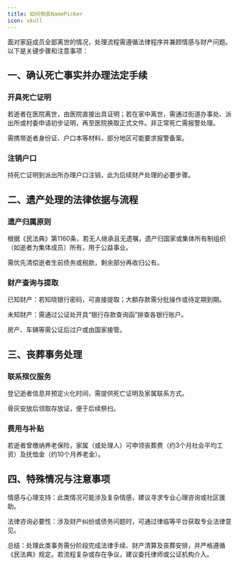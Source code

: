 ```yaml
---
title: 如何倒卖NamePicker
icon: skull
---
```


面对家庭成员全部离世的情况，处理流程需遵循法律程序并兼顾情感与财产问题。以下是关键步骤和注意事项：

## 一、确认死亡事实并办理法定手续

### ‌开具死亡证明‌

若逝者在医院离世，由医院直接出具证明；若在家中离世，需通过街道办事处、派出所或村委申请初步证明，再至医院换取正式文件。非正常死亡需报警处理。‌

需携带逝者身份证、户口本等材料，部分地区可能要求报警备案。‌

### ‌注销户口‌

持死亡证明到派出所办理户口注销，此为后续财产处理的必要步骤。‌

## 二、遗产处理的法律依据与流程

### ‌遗产归属原则‌

根据《民法典》第1160条，若无人继承且无遗嘱，遗产归国家或集体所有制组织（如逝者为集体成员）所有，用于公益事业。‌

需优先清偿逝者生前债务或税款，剩余部分再收归公有。

### ‌财产查询与提取‌

‌已知财产‌：若知晓银行密码，可直接提取；大额存款需分批操作或待定期到期。

‌未知财产‌：需通过公证处开具“银行存款查询函”排查各银行账户。‌

房产、车辆等需公证后过户或由国家接管。‌

## 三、丧葬事务处理

### ‌联系殡仪服务‌

登记逝者信息并预定火化时间，需提供死亡证明及家属联系方式。

骨灰安放后领取存放证，便于后续祭扫。

### ‌费用与补贴‌

若逝者曾缴纳养老保险，家属（或处理人）可申领丧葬费（约3个月社会平均工资）及抚恤金（约10个月养老金）。

## 四、特殊情况与注意事项

‌情感与心理支持‌：此类情况可能涉及复杂情感，建议寻求专业心理咨询或社区援助。

‌法律咨询必要性‌：涉及财产纠纷或债务问题时，可通过律临等平台获取专业法律意见。

‌总结‌：处理此类事务需分阶段完成法律手续、财产清算及丧葬安排，并严格遵循《民法典》规定。若流程复杂或存在争议，建议委托律师或公证机构介入。